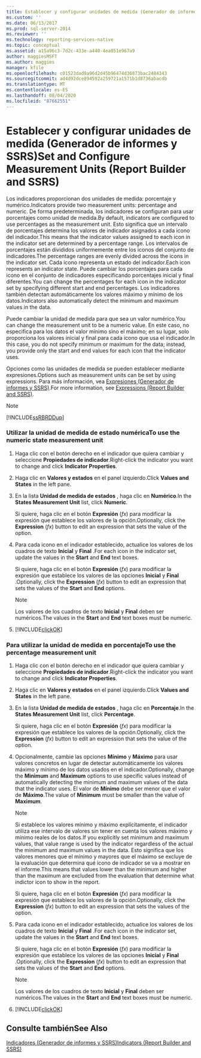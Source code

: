 ```yaml
---
title: Establecer y configurar unidades de medida (Generador de informes y SSRS) | Microsoft Docs
ms.custom: ''
ms.date: 06/13/2017
ms.prod: sql-server-2014
ms.reviewer: ''
ms.technology: reporting-services-native
ms.topic: conceptual
ms.assetid: a15a96c3-7d2c-433e-a440-4ea051e967a9
author: maggiesMSFT
ms.author: maggies
manager: kfile
ms.openlocfilehash: c01523dad9a96d2d45b96474d36873bac2484343
ms.sourcegitcommit: ad4d92dce894592a259721a1571b1d8736abacdb
ms.translationtype: MT
ms.contentlocale: es-ES
ms.lasthandoff: 08/04/2020
ms.locfileid: "87662551"
---
```

# <a name="set-and-configure-measurement-units-report-builder-and-ssrs"></a><span data-ttu-id="d9193-102">Establecer y configurar unidades de medida (Generador de informes y SSRS)</span><span class="sxs-lookup"><span data-stu-id="d9193-102">Set and Configure Measurement Units (Report Builder and SSRS)</span></span>
  <span data-ttu-id="d9193-103">Los indicadores proporcionan dos unidades de medida: porcentaje y numérico.</span><span class="sxs-lookup"><span data-stu-id="d9193-103">Indicators provide two measurement units: percentage and numeric.</span></span> <span data-ttu-id="d9193-104">De forma predeterminada, los indicadores se configuran para usar porcentajes como unidad de medida.</span><span class="sxs-lookup"><span data-stu-id="d9193-104">By default, indicators are configured to use percentages as the measurement unit.</span></span> <span data-ttu-id="d9193-105">Esto significa que un intervalo de porcentajes determina los valores de indicador asignados a cada icono del indicador.</span><span class="sxs-lookup"><span data-stu-id="d9193-105">This means that the indicator values assigned to each icon in the indicator set are determined by a percentage range.</span></span> <span data-ttu-id="d9193-106">Los intervalos de porcentajes están divididos uniformemente entre los iconos del conjunto de indicadores.</span><span class="sxs-lookup"><span data-stu-id="d9193-106">The percentage ranges are evenly divided across the icons in the indicator set.</span></span> <span data-ttu-id="d9193-107">Cada icono representa un estado del indicador.</span><span class="sxs-lookup"><span data-stu-id="d9193-107">Each icon represents an indicator state.</span></span> <span data-ttu-id="d9193-108">Puede cambiar los porcentajes para cada icono en el conjunto de indicadores especificando porcentajes inicial y final diferentes.</span><span class="sxs-lookup"><span data-stu-id="d9193-108">You can change the percentages for each icon in the indicator set by specifying different start and end percentages.</span></span> <span data-ttu-id="d9193-109">Los indicadores también detectan automáticamente los valores máximo y mínimo de los datos.</span><span class="sxs-lookup"><span data-stu-id="d9193-109">Indicators also automatically detect the minimum and maximum values in the data.</span></span>  
  
 <span data-ttu-id="d9193-110">Puede cambiar la unidad de medida para que sea un valor numérico.</span><span class="sxs-lookup"><span data-stu-id="d9193-110">You can change the measurement unit to be a numeric value.</span></span> <span data-ttu-id="d9193-111">En este caso, no especifica para los datos el valor mínimo sino el máximo; en su lugar, solo proporciona los valores inicial y final para cada icono que usa el indicador.</span><span class="sxs-lookup"><span data-stu-id="d9193-111">In this case, you do not specify minimum or maximum for the data; instead, you provide only the start and end values for each icon that the indicator uses.</span></span>  
  
 <span data-ttu-id="d9193-112">Opciones como las unidades de medida se pueden establecer mediante expresiones.</span><span class="sxs-lookup"><span data-stu-id="d9193-112">Options such as measurement units can be set by using expressions.</span></span> <span data-ttu-id="d9193-113">Para más información, vea [Expresiones &#40;Generador de informes y SSRS&#41;](expressions-report-builder-and-ssrs.md).</span><span class="sxs-lookup"><span data-stu-id="d9193-113">For more information, see [Expressions &#40;Report Builder and SSRS&#41;](expressions-report-builder-and-ssrs.md).</span></span>  
  
> [!NOTE]  
>  [!INCLUDE[ssRBRDDup](../../includes/ssrbrddup-md.md)]  
  
### <a name="to-use-the-numeric-state-measurement-unit"></a><span data-ttu-id="d9193-114">Utilizar la unidad de medida de estado numérica</span><span class="sxs-lookup"><span data-stu-id="d9193-114">To use the numeric state measurement unit</span></span>  
  
1.  <span data-ttu-id="d9193-115">Haga clic con el botón derecho en el indicador que quiera cambiar y seleccione **Propiedades de indicador**.</span><span class="sxs-lookup"><span data-stu-id="d9193-115">Right-click the indicator you want to change and click **Indicator Properties**.</span></span>  
  
2.  <span data-ttu-id="d9193-116">Haga clic en **Valores y estados** en el panel izquierdo.</span><span class="sxs-lookup"><span data-stu-id="d9193-116">Click **Values and States** in the left pane.</span></span>  
  
3.  <span data-ttu-id="d9193-117">En la lista **Unidad de medida de estados** , haga clic en **Numérico**.</span><span class="sxs-lookup"><span data-stu-id="d9193-117">In the **States Measurement Unit** list, click **Numeric**.</span></span>  
  
     <span data-ttu-id="d9193-118">Si quiere, haga clic en el botón **Expresión** (*fx*) para modificar la expresión que establece los valores de la opción.</span><span class="sxs-lookup"><span data-stu-id="d9193-118">Optionally, click the **Expression** (*fx*) button to edit an expression that sets the value of the option.</span></span>  
  
4.  <span data-ttu-id="d9193-119">Para cada icono en el indicador establecido, actualice los valores de los cuadros de texto **Inicial** y **Final** .</span><span class="sxs-lookup"><span data-stu-id="d9193-119">For each icon in the indicator set, update the values in the **Start** and **End** text boxes.</span></span>  
  
     <span data-ttu-id="d9193-120">Si quiere, haga clic en el botón **Expresión** (*fx*) para modificar la expresión que establece los valores de las opciones **Inicial** y **Final** .</span><span class="sxs-lookup"><span data-stu-id="d9193-120">Optionally, click the **Expression** (*fx*) button to edit an expression that sets the values of the **Start** and **End** options.</span></span>  
  
    > [!NOTE]  
    >  <span data-ttu-id="d9193-121">Los valores de los cuadros de texto **Inicial** y **Final** deben ser numéricos.</span><span class="sxs-lookup"><span data-stu-id="d9193-121">The values in the **Start** and **End** text boxes must be numeric.</span></span>  
  
5.  [!INCLUDE[clickOK](../../includes/clickok-md.md)]  
  
### <a name="to-use-the-percentage-measurement-unit"></a><span data-ttu-id="d9193-122">Para utilizar la unidad de medida en porcentaje</span><span class="sxs-lookup"><span data-stu-id="d9193-122">To use the percentage measurement unit</span></span>  
  
1.  <span data-ttu-id="d9193-123">Haga clic con el botón derecho en el indicador que quiera cambiar y seleccione **Propiedades de indicador**.</span><span class="sxs-lookup"><span data-stu-id="d9193-123">Right-click the indicator you want to change and click **Indicator Properties**.</span></span>  
  
2.  <span data-ttu-id="d9193-124">Haga clic en **Valores y estados** en el panel izquierdo.</span><span class="sxs-lookup"><span data-stu-id="d9193-124">Click **Values and States** in the left pane.</span></span>  
  
3.  <span data-ttu-id="d9193-125">En la lista **Unidad de medida de estados** , haga clic en **Porcentaje**.</span><span class="sxs-lookup"><span data-stu-id="d9193-125">In the **States Measurement Unit** list, click **Percentage**.</span></span>  
  
     <span data-ttu-id="d9193-126">Si quiere, haga clic en el botón **Expresión** (*fx*) para modificar la expresión que establece los valores de la opción.</span><span class="sxs-lookup"><span data-stu-id="d9193-126">Optionally, click the **Expression** (*fx*) button to edit an expression that sets the value of the option.</span></span>  
  
4.  <span data-ttu-id="d9193-127">Opcionalmente, cambie las opciones **Mínimo** y **Máximo** para usar valores concretos en lugar de detectar automáticamente los valores máximo y mínimo de los datos usados en el indicador.</span><span class="sxs-lookup"><span data-stu-id="d9193-127">Optionally, change the **Minimum** and **Maximum** options to use specific values instead of automatically detecting the minimum and maximum values of the data that the indicator uses.</span></span> <span data-ttu-id="d9193-128">El valor de **Mínimo** debe ser menor que el valor de **Máximo**.</span><span class="sxs-lookup"><span data-stu-id="d9193-128">The value of **Minimum** must be smaller than the value of **Maximum**.</span></span>  
  
    > [!NOTE]  
    >  <span data-ttu-id="d9193-129">Si establece los valores mínimo y máximo explícitamente, el indicador utiliza ese intervalo de valores sin tener en cuenta los valores máximo y mínimo reales de los datos.</span><span class="sxs-lookup"><span data-stu-id="d9193-129">If you explicitly set minimum and maximum values, that value range is used by the indicator regardless of the actual the minimum and maximum values in the data.</span></span> <span data-ttu-id="d9193-130">Esto significa que los valores menores que el mínimo y mayores que el máximo se excluye de la evaluación que determina qué icono de indicador se va a mostrar en el informe.</span><span class="sxs-lookup"><span data-stu-id="d9193-130">This means that values lower than the minimum and higher than the maximum are excluded from the evaluation that determine what indictor icon to show in the report.</span></span>  
  
     <span data-ttu-id="d9193-131">Si quiere, haga clic en el botón **Expresión** (*fx*) para modificar la expresión que establece los valores de la opción.</span><span class="sxs-lookup"><span data-stu-id="d9193-131">Optionally, click the **Expression** (*fx*) button to edit an expression that sets the values of the option.</span></span>  
  
5.  <span data-ttu-id="d9193-132">Para cada icono en el indicador establecido, actualice los valores de los cuadros de texto **Inicial** y **Final** .</span><span class="sxs-lookup"><span data-stu-id="d9193-132">For each icon in the indicator set, update the values in the **Start** and **End** text boxes.</span></span>  
  
     <span data-ttu-id="d9193-133">Si quiere, haga clic en el botón **Expresión** (*fx*) para modificar la expresión que establece los valores de las opciones **Inicial** y **Final** .</span><span class="sxs-lookup"><span data-stu-id="d9193-133">Optionally, click the **Expression** (*fx*) button to edit an expression that sets the values of the **Start** and **End** options.</span></span>  
  
    > [!NOTE]  
    >  <span data-ttu-id="d9193-134">Los valores de los cuadros de texto **Inicial** y **Final** deben ser numéricos.</span><span class="sxs-lookup"><span data-stu-id="d9193-134">The values in the **Start** and **End** text boxes must be numeric.</span></span>  
  
6.  [!INCLUDE[clickOK](../../includes/clickok-md.md)]  
  
## <a name="see-also"></a><span data-ttu-id="d9193-135">Consulte también</span><span class="sxs-lookup"><span data-stu-id="d9193-135">See Also</span></span>  
 [<span data-ttu-id="d9193-136">Indicadores &#40;Generador de informes y SSRS&#41;</span><span class="sxs-lookup"><span data-stu-id="d9193-136">Indicators &#40;Report Builder and SSRS&#41;</span></span>](indicators-report-builder-and-ssrs.md)  
  
  
